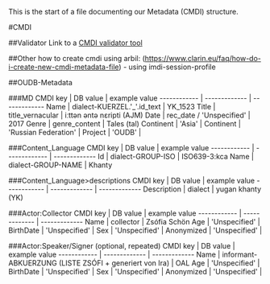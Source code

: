 This is the start of a file documenting our Metadata (CMDI) structure.

#CMDI

##Validator
Link to a [CMDI validator tool](https://nexus.clarin.eu/service/local/repositories/Clarin/content/eu/clarin/cmdi/cmdi-validator-tool/1.0.0/cmdi-validator-tool-1.0.0.jar)

##Other
how to create cmdi using arbil: (https://www.clarin.eu/faq/how-do-i-create-new-cmdi-metadata-file) - using imdi-session-profile


##OUDB-Metadata


###MD
CMDI key | DB value | example value
------------ | ------------- | -------------
Name | dialect-KUERZEL.'_'.id_text | YK_1523
Title | title_vernacular | iːttən əntə nɛripti (AJM)
Date | rec_date / 'Unspecified' | 2017
Genre | genre_content | Tales (tal)
Continent | 'Asia' | 
Continent | 'Russian Federation' | 
Project | 'OUDB' | 


###Content_Language
CMDI key | DB value | example value
------------ | ------------- | -------------
Id | dialect-GROUP-ISO | ISO639-3:kca
Name | dialect-GROUP-NAME | Khanty

###Content_Language>descriptions
CMDI key | DB value | example value
------------ | ------------- | -------------
Description | dialect | yugan khanty (YK)

###Actor:Collector
CMDI key | DB value | example value
------------ | ------------- | -------------
Name | collector | Zsófia Schön
Age | 'Unspecified' | 
BirthDate | 'Unspecified' | 
Sex | 'Unspecified' | 
Anonymized | 'Unspecified' | 


###Actor:Speaker/Signer (optional, repeated)
CMDI key | DB value | example value
------------ | ------------- | -------------
Name | informant-ABKUERZUNG (LISTE ZSÓFI + generiert von Ira) | OAL
Age | 'Unspecified' | 
BirthDate | 'Unspecified' | 
Sex | 'Unspecified' | 
Anonymized | 'Unspecified' | 
